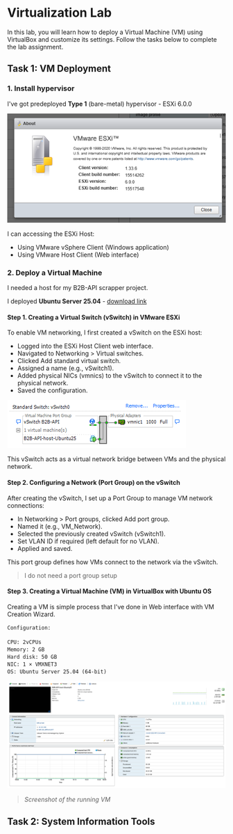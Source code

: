 # Virtualization Lab

In this lab, you will learn how to deploy a Virtual Machine (VM) using VirtualBox and customize its settings. Follow the tasks below to complete the lab assignment.

## Task 1: VM Deployment

### 1. **Install hypervisor**

I've got predeployed **Type 1** (bare-metal) hypervisor - ESXi 6.0.0

![hv-esxi-version](../images/hv-esxi-version.png)

I can accessing the ESXi Host:

- Using VMware vSphere Client (Windows application)
- Using VMware Host Client (Web interface)

### 2. **Deploy a Virtual Machine**

I needed a host for my B2B-API scrapper project.

I deployed **Ubuntu Server 25.04** - [download link](https://ubuntu.com/download/server/thank-you?version=25.04&architecture=amd64)

#### Step 1. Creating a Virtual Switch (vSwitch) in VMware ESXi

To enable VM networking, I first created a vSwitch on the ESXi host:

- Logged into the ESXi Host Client web interface.
- Navigated to Networking > Virtual switches.
- Clicked Add standard virtual switch.
- Assigned a name (e.g., vSwitch1).
- Added physical NICs (vmnics) to the vSwitch to connect it to the physical network.
- Saved the configuration.

![vSwitch-creation](../images/vSwitch-creation.png)

This vSwitch acts as a virtual network bridge between VMs and the physical network.

#### Step 2. Configuring a Network (Port Group) on the vSwitch

After creating the vSwitch, I set up a Port Group to manage VM network connections:

- In Networking > Port groups, clicked Add port group.
- Named it (e.g., VM_Network).
- Selected the previously created vSwitch (vSwitch1).
- Set VLAN ID if required (left default for no VLAN).
- Applied and saved.

This port group defines how VMs connect to the network via the vSwitch.

> I do not need a port group setup

#### Step 3. Creating a Virtual Machine (VM) in VirtualBox with Ubuntu OS

Creating a VM is simple process that I've done in Web interface with VM Creation Wizard.

```txt
Configuration:

CPU: 2vCPUs
Memory: 2 GB
Hard disk: 50 GB
NIC: 1 × VMXNET3
OS: Ubuntu Server 25.04 (64-bit)
```

![running-vm](../images/runnung-vm.png)

> *Screenshot of the running VM*

## Task 2: System Information Tools
